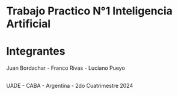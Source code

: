 # Trabajo Practico N°1 Inteligencia Artificial

# Integrantes
Juan Bordachar - Franco Rivas - Luciano Pueyo

##
UADE - CABA - Argentina - 2do Cuatrimestre 2024
